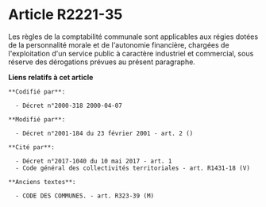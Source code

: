# Article R2221-35

Les règles de la comptabilité communale sont applicables aux régies dotées de la personnalité morale et de l'autonomie
financière, chargées de l'exploitation d'un service public à caractère industriel et commercial, sous réserve des dérogations
prévues au présent paragraphe.

**Liens relatifs à cet article**

	**Codifié par**:

	  - Décret n°2000-318 2000-04-07

	**Modifié par**:

	  - Décret n°2001-184 du 23 février 2001 - art. 2 ()

	**Cité par**:

	  - Décret n°2017-1040 du 10 mai 2017 - art. 1
	  - Code général des collectivités territoriales - art. R1431-18 (V)

	**Anciens textes**:

	  - CODE DES COMMUNES. - art. R323-39 (M)
